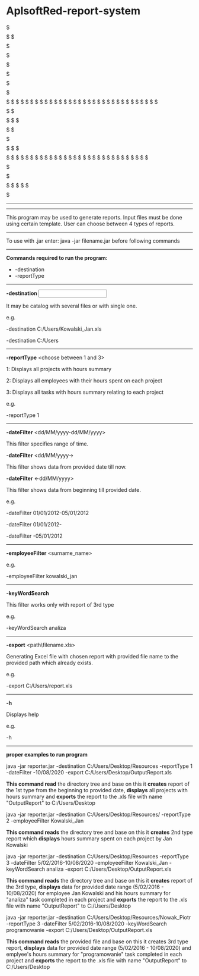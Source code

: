 # AplsoftRed-report-system

$$$$$  $$$$$  $      $$$$$   $$$$$   $$$$$   $$$$$   $$$$$   $$$$$   $$$$
$   $  $   $  $      $       $   $   $         $     $   $   $       $   $
$   $  $   $  $      $       $   $   $         $     $   $   $       $   $
$   $  $$$$$  $      $$$$$   $   $   $$$$$     $     $$$$$   $$$$$   $   $
$$$$$  $      $          $   $   $   $         $     $ $     $       $   $
$   $  $      $          $   $   $   $         $     $  $    $       $   $
$   $  $      $$$$$  $$$$$   $$$$$   $         $     $   $   $$$$$   $$$$

-----------------------------------------------------------------------------
-----------------------------------------------------------------------------

This program may be used to generate reports.
Input files must be done using certain template. 
User can choose between 4 types of reports.

-----------------------------------------------------------------------------

To use with .jar enter:
java -jar filename.jar
before following commands

-----------------------------------------------------------------------------

**Commands required to run the program:**

- -destination
- -reportType

-----------------------------------------------------------------------------

**-destination** <input the source files path>



It may be catalog with several files or with single one.

e.g.

-destination C:/Users/Kowalski_Jan.xls

-destination C:/Users

-----------------------------------------------------------------------------

**-reportType** <choose between 1 and 3>

1: Displays all projects with hours summary 

2: Displays all employees with their hours spent on each project

3: Displays all tasks with hours summary relating to each project


e.g.

-reportType 1

-----------------------------------------------------------------------------

**-dateFilter** <dd/MM/yyyy-dd/MM/yyyy>

This filter specifies range of time.

**-dateFilter** <dd/MM/yyyy->

This filter shows data from provided date till now.

**-dateFilter** <-dd/MM/yyyy>

This filter shows data from beginning till provided date.



e.g.

-dateFilter 01/01/2012-05/01/2012

-dateFilter 01/01/2012-

-dateFilter -05/01/2012

-----------------------------------------------------------------------------

**-employeeFilter** <surname_name>

e.g.

-employeeFilter kowalski_jan

-----------------------------------------------------------------------------

**-keyWordSearch** <word>

This filter works only with report of 3rd type

e.g.

-keyWordSearch analiza

-----------------------------------------------------------------------------
**-export** <path\filename.xls>

Generating Excel file with chosen report with provided file name to the provided path which already exists.

e.g.

-export  C:/Users/report.xls

-----------------------------------------------------------------------------
**-h**

Displays help

e.g.

-h

-----------------------------------------------------------------------------
**proper examples to run program**

java -jar reporter.jar -destination C:/Users/Desktop/Resources -reportType 1 -dateFilter -10/08/2020 -export C:/Users/Desktop/OutputReport.xls

**This command read** the directory tree and base on this it **creates** report of the 1st type from the beginning to provided date, **displays** all projects with hours summary and **exports** the report to the .xls file with name "OutputReport" to C:/Users/Desktop

java -jar reporter.jar -destination C:/Users/Desktop/Resources/ -reportType 2 -employeeFilter Kowalski_Jan

**This command reads** the directory tree and base on this it **creates** 2nd type report which **displays** hours summary spent on each project by Jan Kowalski

java -jar reporter.jar -destination C:/Users/Desktop/Resources -reportType 3 -dateFilter 5/02/2016-10/08/2020 -employeeFilter Kowalski_Jan -keyWordSearch analiza -export C:/Users/Desktop/OutputReport.xls

**This command reads** the directory tree and base on this it **creates** report of the 3rd type, **displays** data for provided date range (5/02/2016 - 10/08/2020) for employee Jan Kowalski and his hours summary for "analiza" task completed in each project and **exports** the report to the .xls file with name "OutputReport" to C:/Users/Desktop

java -jar reporter.jar -destination C:/Users/Desktop/Resources/Nowak_Piotr -reportType 3 -dateFilter 5/02/2016-10/08/2020 -keyWordSearch programowanie -export C:/Users/Desktop/OutputReport.xls

**This command reads** the provided file and base on this it creates 3rd type report, **displays** data for provided date range (5/02/2016 - 10/08/2020) and emplyee's hours summary for "programowanie" task completed in each project and **exports** the report to the .xls file with name "OutputReport" to C:/Users/Desktop












